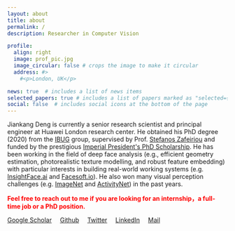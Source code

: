 ```yaml
---
layout: about
title: about
permalink: /
description: Researcher in Computer Vision

profile:
  align: right
  image: prof_pic.jpg
  image_circular: false # crops the image to make it circular
  address: #>
    #<p>London, UK</p>

news: true  # includes a list of news items
selected_papers: true # includes a list of papers marked as "selected={true}"
social: false  # includes social icons at the bottom of the page
---
```


Jiankang Deng is currently a senior research scientist and principal engineer at Huawei London research center. He obtained his PhD degree (2020) from the [IBUG](https://ibug.doc.ic.ac.uk/home) group, supervised by Prof. [Stefanos Zafeiriou](https://wp.doc.ic.ac.uk/szafeiri/) and funded by the prestigious [Imperial President's PhD Scholarship](https://www.imperial.ac.uk/study/pg/fees-and-funding/scholarships/presidents-phd-scholarships/). He has been working in the field of deep face analysis (e.g., efficient geometry estimation, photorealistic texture modelling, and robust feature embedding) with particular interests in building real-world working systems (e.g. [InsightFace.ai](http://insightface.ai/) and [Facesoft.io](https://craft.co/facesoft)). He also won many visual perception challenges (e.g. [ImageNet](https://image-net.org/challenges/beyond_ilsvrc) and [ActivityNet](http://activity-net.org/challenges/2017/program.html)) in the past years.

<span style="color:red"> **Feel free to reach out to me if you are looking for an internship，a full-time job or a PhD position.** </span>

<a href="https://scholar.google.com/citations?user=Z_UoQFsAAAAJ&hl=en" target="_blank" style="margin-right: 15px"><i class="ai ai-google-scholar ai-lg"></i> Google Scholar</a>
<a href="https://github.com/jiankangdeng" target="_blank" style="margin-right: 15px"><i class="fab fa-github fa-lg"></i> Github</a>
<a href="https://twitter.com/jiankangdeng" target="_blank" style="margin-right: 15px"><i class="fab fa-twitter fa-lg"></i> Twitter</a>
<a href="https://www.linkedin.com/in/jiankangdeng" target="_blank" style="margin-right: 15px"><i class="fab fa-linkedin fa-lg"></i> LinkedIn</a>
<a href="mailto:jiankangdeng@gmail.com" style="margin-right: 15px"><i class="far fa-envelope-open fa-lg"></i> Mail</a>


